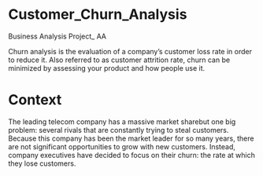 # Customer_Churn_Analysis
 Business Analysis Project_ AA

Churn analysis is the evaluation of a company’s customer loss rate in order to reduce it. Also referred to as customer attrition rate, churn can be minimized by assessing your product and how people use it.

# Context
The leading telecom company has a massive market sharebut one big problem: several rivals that are constantly trying to steal customers.  Because this company has been the market leader for so many years, there are not significant opportunities to grow with new customers. Instead, company executives have decided to focus on their churn: the rate at which they lose customers.
